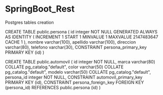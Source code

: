 # SpringBoot_Rest

Postgres tables creation

CREATE TABLE public.persona
(
    id integer NOT NULL GENERATED ALWAYS AS IDENTITY ( INCREMENT 1 START 1 MINVALUE 1 MAXVALUE 2147483647 CACHE 1 ),
    nombre varchar(100),
    apellido varchar(100),
    direccion varchar(80),
    telefono varchar(30),
    CONSTRAINT persona_primary_key PRIMARY KEY (id)
)


CREATE TABLE public.automovil
(
    id integer NOT NULL,
    marca varchar(80) COLLATE pg_catalog."default",
    color varchar(50) COLLATE pg_catalog."default",
    modelo varchar(50) COLLATE pg_catalog."default",
    persona_id integer NOT NULL,
    CONSTRAINT automovil_primary_key PRIMARY KEY (id),
    CONSTRAINT persona_foreign_key FOREIGN KEY (persona_id) REFERENCES public.persona (id)
)
